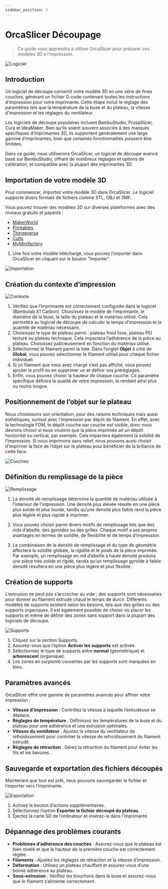 ```yaml
---
sidebar_position: 3
---
```


# OrcaSlicer Découpage

> Ce guide vous apprendra à utiliser OrcaSlicer pour préparer vos modèles 3D à l’impression.

![Logiciel](/assets/docs/orca/orcaslicer-1.png)

## Introduction

Un logiciel de découpe convertit votre modèle 3D en une série de fines couches, générant un fichier G-code contenant toutes les instructions d’impression pour votre imprimante. Cette étape inclut le réglage des paramètres tels que la température de la buse et du plateau, la vitesse d’impression et les réglages du ventilateur.

Les logiciels de découpe populaires incluent BambuStudio, PrusaSlicer, Cura et IdeaMaker. Bien qu’ils soient souvent associés à des marques spécifiques d’imprimantes 3D, ils supportent généralement une large gamme d’imprimantes, bien que certaines fonctionnalités puissent être limitées.

Dans ce guide, nous utiliserons OrcaSlicer, un logiciel de découpe avancé basé sur BambuStudio, offrant de nombreux réglages et options de calibration, et compatible avec la plupart des imprimantes 3D.

## Importation de votre modèle 3D

Pour commencer, importez votre modèle 3D dans OrcaSlicer. Le logiciel supporte divers formats de fichiers comme STL, OBJ et 3MF.

Vous pouvez trouver des modèles 3D sur diverses plateformes avec des niveaux gratuits et payants :

- [MakerWorld](https://makerworld.com/)
- [Printables](https://www.printables.com/)
- [Thingeverse](https://www.thingiverse.com/)
- [Cults](https://cults3d.com/)
- [MyMinifactory](https://www.myminifactory.com/)

1. Une fois votre modèle téléchargé, vous pouvez l’importer dans OrcaSlicer en cliquant sur le bouton "Importer".

![Importation](/assets/docs/orca/orcaslicer-2.png)

## Création du contexte d’impression

![Contexte](/assets/docs/orca/orcaslicer-3.png)

1. Vérifiez que l’imprimante est correctement configurée dans le logiciel (Bambulab X1 Carbon). Choisissez le modèle de l’imprimante, le diamètre de la buse, la taille du plateau et le matériau utilisé. Cela permettra au logiciel de découpe de calculer le temps d’impression et la quantité de matériau nécessaire.
2. Choisissez le type de plateau parmi : plateau froid lisse, plateau PEI texturé ou plateau technique. Cela impactera l’adhérence de la pièce au plateau. Choisissez judicieusement en fonction du matériau utilisé.
3. Sélectionnez le filament parmi la liste. Dans l’onglet **Objet** à côté de **Global**, vous pouvez sélectionner le filament utilisé pour chaque fichier individuel.
4. Si un filament que vous avez chargé n’est pas affiché, vous pouvez ajouter le profil ou en supprimer un et définir vos préréglages.
5. Enfin, vous pouvez choisir la hauteur de chaque couche. Ce paramètre spécifique définira la qualité de votre impression, la rendant ainsi plus ou moins longue.

## Positionnement de l’objet sur le plateau

Nous choisissons son orientation, pour des raisons techniques mais aussi esthétiques, surtout avec l’impression par dépôt de filament. En effet, avec la technologie FDM, le dépôt couche par couche est visible, donc nous devrons choisir si nous voulons que la pièce imprimée ait un dépôt horizontal ou vertical, par exemple. Cela impactera également la solidité de l’impression. Si nous imprimons sans relief, nous pouvons aussi choisir d’imprimer la face de l’objet sur le plateau pour bénéficier de la brillance de cette face.

![Couches](/assets/docs/orca/orcaslicer-4.png)

## Définition du remplissage de la pièce

![Remplissage](/assets/docs/orca/orcaslicer-5.png)

1. La densité de remplissage détermine la quantité de matériau utilisée à l’intérieur de l’impression. Une densité plus élevée résulte en une pièce plus solide et plus lourde, tandis qu’une densité plus faible rend la pièce plus légère et plus rapide à imprimer.

2. Vous pouvez choisir parmi divers motifs de remplissage tels que des nids d’abeille, des gyroïdes ou des grilles. Chaque motif a ses propres avantages en termes de solidité, de flexibilité et de temps d’impression.

3. La combinaison de la densité de remplissage et du type de géométrie affectera la solidité globale, la rigidité et le poids de la pièce imprimée. Par exemple, un remplissage en nid d’abeille à haute densité produira une pièce très solide et rigide, tandis qu’un remplissage gyroïde à faible densité résultera en une pièce plus légère et plus flexible.

## Création de supports

L’extrusion ne peut pas s’accrocher au vide ; des supports sont nécessaires pour donner au filament extrudé chaud le temps de durcir. Différents modèles de supports existent selon les besoins, tels que des grilles ou des supports organiques. Il est également possible de choisir où placer les supports et même de définir des zones sans support dans la plupart des logiciels de découpe.

![Supports](/assets/docs/orca/orcaslicer-6.png)

1. Cliquez sur la section Supports.
2. Assurez-vous que l’option **Activer les supports** est activée.
3. Sélectionnez le type de supports entre **normal** (géométrique) et **arborescent** (organique).
4. Les zones en surplomb couvertes par les supports sont marquées en bleu.

## Paramètres avancés

OrcaSlicer offre une gamme de paramètres avancés pour affiner votre impression :

- **Vitesse d’impression** : Contrôlez la vitesse à laquelle l’extrudeuse se déplace.
- **Réglages de température** : Définissez les températures de la buse et du plateau pour une adhérence et une extrusion optimales.
- **Vitesse du ventilateur** : Ajustez la vitesse du ventilateur de refroidissement pour contrôler la vitesse de refroidissement du filament extrudé.
- **Réglages de rétraction** : Gérez la rétraction du filament pour éviter les fils et les bavures.

## Sauvegarde et exportation des fichiers découpés

Maintenant que tout est prêt, nous pouvons sauvegarder le fichier et l’exporter vers l’imprimante.

![Exportation](/assets/docs/orca/orcaslicer-7.png)

1. Activez le bouton d’actions supplémentaires.
2. Sélectionnez l’option **Exporter le fichier découpé du plateau**.
3. Éjectez la carte SD de l’ordinateur et insérez-la dans l’imprimante.

## Dépannage des problèmes courants

- **Problèmes d’adhérence des couches** : Assurez-vous que le plateau est bien nivelé et que la hauteur de la première couche est correctement réglée.
- **Filaments** : Ajustez les réglages de rétraction et la vitesse d’impression.
- **Déformation** : Utilisez un plateau chauffant et assurez-vous d’une bonne adhérence au plateau.
- **Sous-extrusion** : Vérifiez les bouchons dans la buse et assurez-vous que le filament s’alimente correctement.
